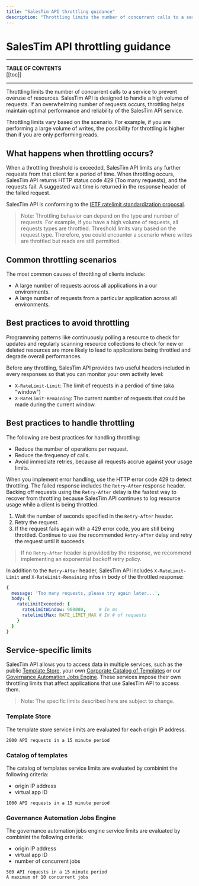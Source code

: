 ```yaml
---
title: "SalesTim API throttling guidance"
description: "Throttling limits the number of concurrent calls to a service to prevent overuse of resources. SalesTim API is designed to handle a high volume of requests. If an overwhelming number of requests occurs, throttling helps maintain optimal performance and reliability of the SalesTim API service."
---
```


# SalesTim API throttling guidance
<Classification label="public" />

---

**TABLE OF CONTENTS**  
[[toc]]

---

Throttling limits the number of concurrent calls to a service to prevent overuse of resources. SalesTim API is designed to handle a high volume of requests. If an overwhelming number of requests occurs, throttling helps maintain optimal performance and reliability of the SalesTim API service.

Throttling limits vary based on the scenario. For example, if you are performing a large volume of writes, the possibility for throttling is higher than if you are only performing reads.

## What happens when throttling occurs?

When a throttling threshold is exceeded, SalesTim API limits any further requests from that client for a period of time. When throttling occurs, SalesTim API returns HTTP status code 429 (Too many requests), and the requests fail. A suggested wait time is returned in the response header of the failed request.  

SalesTim API is conforming to the [IETF ratelimit standardization proposal](https://tools.ietf.org/id/draft-polli-ratelimit-headers-01.html).

> Note: Throttling behavior can depend on the type and number of requests. For example, if you have a high volume of requests, all requests types are throttled. Threshold limits vary based on the request type. Therefore, you could encounter a scenario where writes are throttled but reads are still permitted.

## Common throttling scenarios

The most common causes of throttling of clients include:
- A large number of requests across all applications in a our environments.
- A large number of requests from a particular application across all environments.

## Best practices to avoid throttling

Programming patterns like continuously polling a resource to check for updates and regularly scanning resource collections to check for new or deleted resources are more likely to lead to applications being throttled and degrade overall performances.

Before any throttling, SalesTim API provides two useful headers included in every responses so that you can monitor your own activity level:
- `X-RateLimit-Limit`: The limit of requests in a perdiod of time (aka "window")
- `X-RateLimit-Remaining`: The current number of requests that could be made during the current window.

## Best practices to handle throttling

The following are best practices for handling throttling:

- Reduce the number of operations per request.
- Reduce the frequency of calls.
- Avoid immediate retries, because all requests accrue against your usage limits.

When you implement error handling, use the HTTP error code 429 to detect throttling. The failed response includes the `Retry-After` response header. Backing off requests using the `Retry-After` delay is the fastest way to recover from throttling because SalesTim API continues to log resource usage while a client is being throttled.

1. Wait the number of seconds specified in the `Retry-After` header.
2. Retry the request.
3. If the request fails again with a 429 error code, you are still being throttled. Continue to use the recommended `Retry-After` delay and retry the request until it succeeds.

> If no `Retry-After` header is provided by the response, we recommend implementing an exponential backoff retry policy.

In addition to the `Retry-After` header, SalesTim API includes `X-RateLimit-Limit` and `X-RateLimit-Remaining` infos in body of the  throttled response:
```yaml
{
  message: 'Too many requests, please try again later...',
  body: {
    rateLimitExceeded: {
      rateLimitWindow: 900000,     # In ms
      ratelimitMax: RATE_LIMIT_MAX # In # of requests
    }
  }
}
```

## Service-specific limits

SalesTim API allows you to access data in multiple services, such as the public [Template Store](https://store.salestim.com), your own [Corporate Catalog of Templates](/api/reference/Apis/CatalogApi.md) or our [Governance Automation Jobs Engine](/api/reference/Apis/JobsApi.md). These services impose their own throttling limits that affect applications that use SalesTim API to access them.

> Note: The specific limits described here are subject to change.

### Template Store
The template store service limits are evaluated for each origin IP address.

```
2000 API requests in a 15 minute period  
```

### Catalog of templates
The catalog of templates service limits are evaluated by combinint the following criteria:
- origin IP address
- virtual app ID

```
1000 API requests in a 15 minute period  
```

### Governance Automation Jobs Engine
The governance automation jobs engine service limits are evaluated by combinint the following criteria:
- origin IP address
- virtual app ID
- number of concurrent jobs

```
500 API requests in a 15 minute period
A maximum of 10 concurrent jobs  
```
